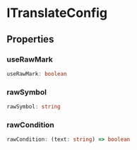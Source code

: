 # ITranslateConfig

## Properties

### useRawMark

```ts
useRawMark: boolean
```

### rawSymbol

```ts
rawSymbol: string
```

### rawCondition

```ts
rawCondition: (text: string) => boolean
```
